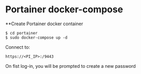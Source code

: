 # Portainer docker-compose

**Create Portainer docker container


```
$ cd portainer
$ sudo docker-compose up -d
```

Connect to:
```
https://<PI_IP>:/9443
```

On fist log-in, you will be prompted to create a new password
